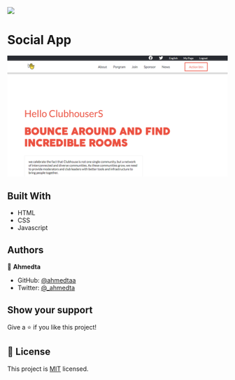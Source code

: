 ![](https://img.shields.io/badge/Microverse-blueviolet)

# Social App

![screenshot](./img/screen.png)

## Built With

- HTML
- CSS
- Javascript

## Authors

👤 **Ahmedta**

- GitHub: [@ahmedtaa](https://github.com/ahmedtaa)
- Twitter: [@\_ahmedta](https://twitter.com/_ahmedta)

## Show your support

Give a ⭐️ if you like this project!

## 📝 License

This project is [MIT](./mit.md) licensed.
